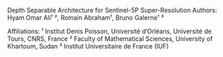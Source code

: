 Depth Separable Architecture for Sentinel-5P Super-Resolution
Authors:
Hyam Omar Ali¹ ², Romain Abraham¹, Bruno Galerne¹ ³

Affiliations:
¹ Institut Denis Poisson, Université d’Orléans, Université de Tours, CNRS, France
² Faculty of Mathematical Sciences, University of Khartoum, Sudan
³ Institut Universitaire de France (IUF)

